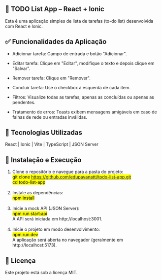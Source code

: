 📝 TODO List App – React + Ionic
-

Esta é uma aplicação simples de lista de tarefas (to-do list) desenvolvida com React e Ionic.

✅ Funcionalidades da Aplicação
-

- Adicionar tarefa: Campo de entrada e botão "Adicionar".

- Editar tarefa: Clique em "Editar", modifique o texto e depois clique em "Salvar".

- Remover tarefa: Clique em "Remover".

- Concluir tarefa: Use o checkbox à esquerda de cada item.

- Filtros: Visualize todas as tarefas, apenas as concluídas ou apenas as pendentes.

- Tratamento de erros: Toasts exibem mensagens amigáveis em caso de falhas de rede ou entradas inválidas.



🚀 Tecnologias Utilizadas
-

React | Ionic | Vite | TypeScript | JSON Server

🔧 Instalação e Execução
-
1. Clone o repositório e navegue para a pasta do projeto:<br>
   <mark>git clone https://github.com/edupavanatti/todo-list-app.git<br>
   cd todo-list-app<br><br>
2. Instale as dependências:<br>
   <mark>npm install<br><br>
3. Inicie a mock API (JSON Server):<br>
   <mark>npm run start:api</mark><br>
   A API será iniciada em http://localhost:3001.<br><br>
4. Inicie o projeto em modo desenvolvimento:<br>
   <mark>npm run dev</mark><br>
   A aplicação será aberta no navegador (geralmente em http://localhost:5173).

📄 Licença
-
Este projeto está sob a licença MIT.
